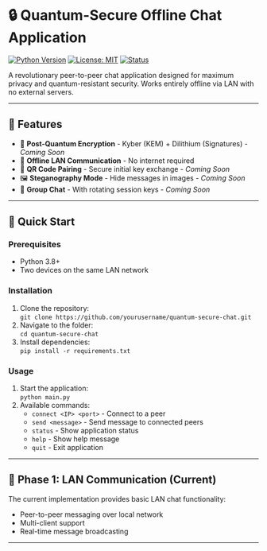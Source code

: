 # 🔒 Quantum-Secure Offline Chat Application

[![Python Version](https://img.shields.io/badge/python-3.8%2B-blue)](https://www.python.org/)
[![License: MIT](https://img.shields.io/badge/License-MIT-yellow.svg)](https://opensource.org/licenses/MIT)
[![Status](https://img.shields.io/badge/status-Phase%201%20Complete-brightgreen)]()

A revolutionary peer-to-peer chat application designed for maximum privacy and quantum-resistant security. Works entirely offline via LAN with no external servers.

---

## 🌟 Features

- 🔐 **Post-Quantum Encryption** - Kyber (KEM) + Dilithium (Signatures) - *Coming Soon*
- 📡 **Offline LAN Communication** - No internet required
- 📱 **QR Code Pairing** - Secure initial key exchange - *Coming Soon*
- 🖼️ **Steganography Mode** - Hide messages in images - *Coming Soon*
- 👥 **Group Chat** - With rotating session keys - *Coming Soon*

---

## 🚀 Quick Start

### Prerequisites
- Python 3.8+
- Two devices on the same LAN network

### Installation
1. Clone the repository:  
   `git clone https://github.com/yourusername/quantum-secure-chat.git`
2. Navigate to the folder:  
   `cd quantum-secure-chat`
3. Install dependencies:  
   `pip install -r requirements.txt`

### Usage
1. Start the application:  
   `python main.py`
2. Available commands:
   - `connect <IP> <port>` - Connect to a peer  
   - `send <message>` - Send message to connected peers  
   - `status` - Show application status  
   - `help` - Show help message  
   - `quit` - Exit application  

---

## 📖 Phase 1: LAN Communication (Current)

The current implementation provides basic LAN chat functionality:

- Peer-to-peer messaging over local network  
- Multi-client support  
- Real-time message broadcasting  

---

